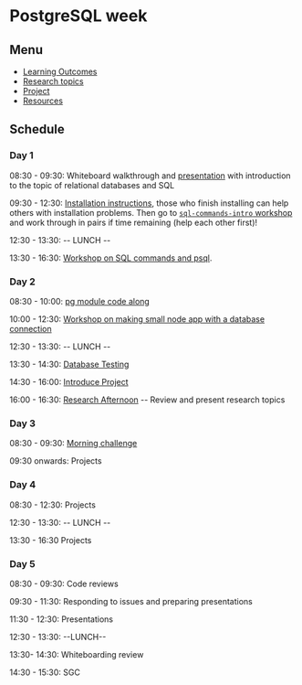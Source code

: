 # PostgreSQL week

## Menu

- [Learning Outcomes](./learning-outcomes.md)
- [Research topics](./research-afternoon.md)
- [Project](./project.md)
- [Resources](./resources)

## Schedule

### Day 1

08:30 - 09:30: Whiteboard walkthrough and [presentation](https://github.com/fack2/master-reference/blob/master/coursebook/week-6/database%20presentation.pptx) with introduction to the topic of relational databases and SQL

09:30 - 12:30: [Installation instructions](https://github.com/macintoshhelper/learn-sql/blob/master/postgresql/setup.md), those who finish installing can help others with installation problems.
Then go to [`sql-commands-intro` workshop](https://github.com/foundersandcoders/sql-commands-intro/) and work through in pairs if time remaining (help each other first)!

12:30 - 13:30: -- LUNCH --

13:30 - 16:30: [Workshop on SQL commands and psql](https://github.com/fack2/postgres-workshop).

### Day 2

08:30 - 10:00: [pg module code along](https://github.com/jema28/pg-walkthrough)

10:00 - 12:30: [Workshop on making small node app with a database connection](https://github.com/jema28/pg-workshop)

12:30 - 13:30: -- LUNCH --

13:30 - 14:30: [Database Testing](https://github.com/shahenazmonia/ws-database-testing)

14:30 - 16:00: [Introduce Project](./project.md)

16:00 - 16:30: [Research Afternoon](./research-afternoon.md) -- Review and present research topics

### Day 3

08:30 - 09:30: [Morning challenge](https://github.com/foundersandcoders/db-morning-challenge)

09:30 onwards: Projects

### Day 4

08:30 - 12:30: Projects

12:30 - 13:30: -- LUNCH --

13:30 - 16:30 Projects

### Day 5

08:30 - 09:30: Code reviews

09:30 - 11:30: Responding to issues and preparing presentations

11:30 - 12:30: Presentations

12:30 - 13:30: --LUNCH--

13:30- 14:30: Whiteboarding review

14:30 - 15:30: SGC
